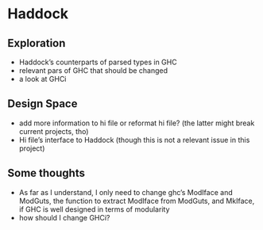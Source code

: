 # Haddock 
## Exploration 
* Haddock’s counterparts of parsed types in GHC 
* relevant pars of GHC that should be changed 
* a look at GHCi 


## Design Space
* add more information to hi file or reformat hi file? (the latter might break current projects, tho) 
* Hi file’s interface to Haddock (though this is not a relevant issue in this project) 


## Some thoughts
* As far as I understand, I only need to change ghc’s ModIface and ModGuts,  the function to extract ModIface from ModGuts, and MkIface, if GHC is well designed in terms of modularity 
* how should I change GHCi? 